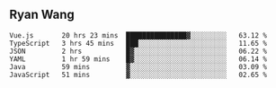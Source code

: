 ## Ryan Wang

<!--START_SECTION:waka-->

```text
Vue.js       20 hrs 23 mins  ███████████████▓░░░░░░░░░   63.12 %
TypeScript   3 hrs 45 mins   ███░░░░░░░░░░░░░░░░░░░░░░   11.65 %
JSON         2 hrs           █▓░░░░░░░░░░░░░░░░░░░░░░░   06.22 %
YAML         1 hr 59 mins    █▓░░░░░░░░░░░░░░░░░░░░░░░   06.14 %
Java         59 mins         ▓░░░░░░░░░░░░░░░░░░░░░░░░   03.09 %
JavaScript   51 mins         ▓░░░░░░░░░░░░░░░░░░░░░░░░   02.65 %
```

<!--END_SECTION:waka-->
